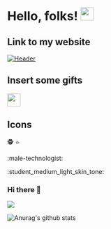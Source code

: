 

# Hello, folks! <img src="https://raw.githubusercontent.com/MartinHeinz/MartinHeinz/master/wave.gif" width="30px">

## Link to my website
[![Header](https://raw.githubusercontent.com/MartinHeinz/<OWNER>/<OWNER>/readme_header.png "Header")](https://some-url.dev/)

## Insert some gifts
<img src="https://raw.githubusercontent.com/<OWNER>/<OWNER>/master/<GIF_NAME>.gif" width="30px">

## Icons
:detective:
:star:

:male-technologist:

:student_medium_light_skin_tone:
      

### Hi there 👋

<img align="center" src="https://github-readme-stats.vercel.app/api/api/?username=ProgrammerRomero&show_icons=true&theme=radical" />

![Anurag's github stats](https://github-readme-stats.vercel.app/api?username=anuraghazra&show_icons=true&theme=radical)


<!--
**ProgrammerRomero/ProgrammerRomero** is a ✨ _special_ ✨ repository because its `README.md` (this file) appears on your GitHub profile.

Here are some ideas to get you started:

- 🔭 I’m currently working on ...
- 🌱 I’m currently learning ...
- 👯 I’m looking to collaborate on ...
- 🤔 I’m looking for help with ...
- 💬 Ask me about ...
- 📫 How to reach me: ...
- 😄 Pronouns: ...
- ⚡ Fun fact: ...
-->
